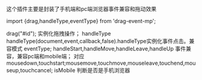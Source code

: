 这个插件主要是封装了手机端和pc端浏览器事件兼容和拖动效果

import {drag,handleType,eventType} from 'drag-event-mp';

drag("#id");
实例化拖拽操作；
handleType
handleType(document,event,callback,false).handleType实例化事件点击。兼容模式
eventType;
handleStart,handleMove,handleLeave,handleUp 事件兼容，兼容pc端和mobile端；
对应mousedown,touchstart;mousemove,touchmove,mouseleave,touchend,mouseup,touchcancel;
isMobile 判断是否是手机浏览器
